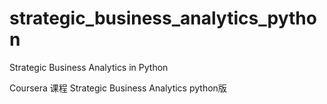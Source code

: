 # strategic_business_analytics_python
Strategic Business Analytics in Python

Coursera 课程 Strategic Business Analytics python版
